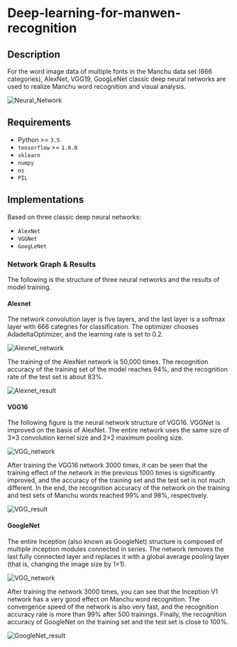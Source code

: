 # Deep-learning-for-manwen-recognition


## Description

For the word image data of multiple fonts in the Manchu data set (666 categories), AlexNet, VGG19, GoogLeNet classic deep neural networks are used to realize Manchu word recognition and visual analysis.

![Neural_Network](img/Neural_Network.PNG)


## Requirements

- Python >= `3.5`
- `tensorflow` >= `1.0.0`
- `sklearn`
- `numpy`
- `os`
- `PIL`


## Implementations

Based on three classic deep neural networks:
- `AlexNet`
- `VGGNet`
- `GoogLeNet`



### Network Graph & Results

The following is the structure of three neural networks and the results of model training.



#### Alexnet

The network convolution layer is five layers, and the last layer is a softmax layer with 666 categries for classification. The optimizer chooses AdadeltaOptimizer, and the learning rate is set to 0.2.



![Alexnet_network](img/Alexnet_network.PNG)



The training of the AlexNet network is 50,000 times. The recognition accuracy of the training set of the model reaches 94%, and the recognition rate of the test set is about 83%.



![Alexnet_result](img/Alexnet_result.PNG)



#### VGG16

The following figure is the neural network structure of VGG16. VGGNet is improved on the basis of AlexNet. The entire network uses the same size of 3×3 convolution kernel size and 2×2 maximum pooling size. 



![VGG_network](img/VGG_network.PNG)



After training the VGG16 network 3000 times, it can be seen that the training effect of the network in the previous 1000 times is significantly improved, and the accuracy of the training set and the test set is not much different. In the end, the recognition accuracy of the network on the training and test sets of Manchu words reached 99% and 98%, respectively.



![VGG_result](img/VGG_result.PNG)



#### GoogleNet

The entire Inception (also known as GoogleNet) structure is composed of multiple inception modules connected in series. The network removes the last fully connected layer and replaces it with a global average pooling layer (that is, changing the image size by 1×1).



![VGG_network](img/VGG_network.PNG)



After training the network 3000 times, you can see that the Inception V1 network has a very good effect on Manchu word recognition. The convergence speed of the network is also very fast, and the recognition accuracy rate is more than 99% after 500 trainings. Finally, the recognition accuracy of GoogleNet on the training set and the test set is close to 100%.



![GoogleNet_result](img/GoogleNet_result.PNG)